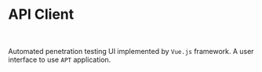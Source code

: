 # API Client

![]()
![]()

Automated penetration testing UI implemented by ```Vue.js``` framework. A user interface
to use ```APT``` application.

